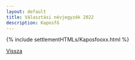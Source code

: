 ```yaml
---
layout: default
title: Választási névjegyzék 2022
description: Kaposfő
---
```


{% include settlementHTMLs/Kaposfooxx.html %}

[Vissza](./)